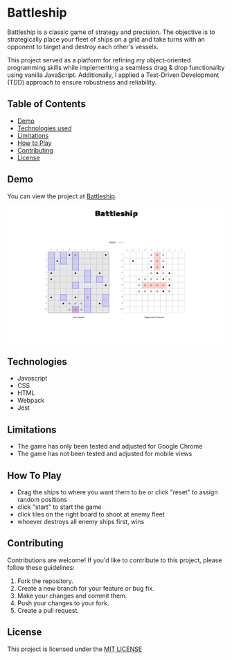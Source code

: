 # Battleship

Battleship is a classic game of strategy and precision. The objective is to strategically place your fleet of ships on a grid and take turns with an opponent to target and destroy each other's vessels.

This project served as a platform for refining my object-oriented programming skills while implementing a seamless drag & drop functionality using vanilla JavaScript. Additionally, I applied a Test-Driven Development (TDD) approach to ensure robustness and reliability.

## Table of Contents

- [Demo](#demo)
- [Technologies used](#technologies)
- [Limitations](#limitations)
- [How to Play](#how-to-play)
- [Contributing](#contributing)
- [License](#license)

## Demo

You can view the project at [Battleship](https://sevleo.github.io/battleship/).

![Home page screenshot](screenshot.png)

## Technologies

- Javascript
- CSS
- HTML
- Webpack
- Jest

## Limitations

- The game has only been tested and adjusted for Google Chrome
- The game has not been tested and adjusted for mobile views

## How To Play

- Drag the ships to where you want them to be or click "reset" to assign random positions
- click "start" to start the game
- click tiles on the right board to shoot at enemy fleet
- whoever destroys all enemy ships first, wins

## Contributing

Contributions are welcome! If you'd like to contribute to this project, please follow these guidelines:

1.  Fork the repository.
2.  Create a new branch for your feature or bug fix.
3.  Make your changes and commit them.
4.  Push your changes to your fork.
5.  Create a pull request.

## License

This project is licensed under the [MIT LICENSE](./LICENSE)
